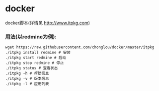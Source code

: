 docker
======

docker脚本(详情见 http://www.itpkg.com)

### 用法(以redmine为例):
	wget https://raw.githubusercontent.com/chonglou/docker/master/itpkg
	./itpkg install redmine # 安装
	./itpkg start redmine # 启动
	./itpkg stop redmine # 停止
	./itpkg status # 查看状态
	./itpkg -h # 帮助信息
	./itpkg -v # 版本信息
	./itpkg -l # 应用列表



